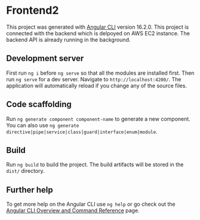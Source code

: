 # Frontend2

This project was generated with [Angular CLI](https://github.com/angular/angular-cli) version 16.2.0. This project is connected with the backend which is delpoyed on AWS EC2 instance. The backend API is already running in the background.

## Development server

First run `ng i` before `ng serve` so that all the modules are installed first. Then run `ng serve` for a dev server. Navigate to `http://localhost:4200/`. The application will automatically reload if you change any of the source files.

## Code scaffolding

Run `ng generate component component-name` to generate a new component. You can also use `ng generate directive|pipe|service|class|guard|interface|enum|module`.

## Build

Run `ng build` to build the project. The build artifacts will be stored in the `dist/` directory.

## Further help

To get more help on the Angular CLI use `ng help` or go check out the [Angular CLI Overview and Command Reference](https://angular.io/cli) page.
